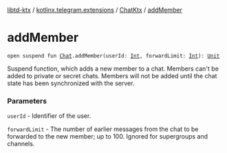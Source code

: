 [libtd-ktx](../../index.md) / [kotlinx.telegram.extensions](../index.md) / [ChatKtx](index.md) / [addMember](./add-member.md)

# addMember

`open suspend fun `[`Chat`](https://tdlibx.github.io/td/docs/org/drinkless/td/libcore/telegram/TdApi/Chat.html)`.addMember(userId: `[`Int`](https://kotlinlang.org/api/latest/jvm/stdlib/kotlin/-int/index.html)`, forwardLimit: `[`Int`](https://kotlinlang.org/api/latest/jvm/stdlib/kotlin/-int/index.html)`): `[`Unit`](https://kotlinlang.org/api/latest/jvm/stdlib/kotlin/-unit/index.html)

Suspend function, which adds a new member to a chat. Members can't be added to private or
secret chats. Members will not be added until the chat state has been synchronized with the
server.

### Parameters

`userId` - Identifier of the user.

`forwardLimit` - The number of earlier messages from the chat to be forwarded to the new
member; up to 100. Ignored for supergroups and channels.